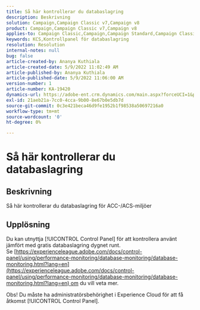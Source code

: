 ```yaml
---
title: Så här kontrollerar du databaslagring
description: Beskrivning
solution: Campaign,Campaign Classic v7,Campaign v8
product: Campaign,Campaign Classic v7,Campaign v8
applies-to: Campaign Classic,Campaign,Campaign Standard,Campaign Classic v7,Campaign v8
keywords: KCS,Kontrollpanel för databaslagring
resolution: Resolution
internal-notes: null
bug: false
article-created-by: Ananya Kuthiala
article-created-date: 5/9/2022 11:02:49 AM
article-published-by: Ananya Kuthiala
article-published-date: 5/9/2022 11:06:00 AM
version-number: 1
article-number: KA-19420
dynamics-url: https://adobe-ent.crm.dynamics.com/main.aspx?forceUCI=1&pagetype=entityrecord&etn=knowledgearticle&id=c733588c-87cf-ec11-a7b5-0022480a8e40
exl-id: 21aeb21a-7cc0-4cca-9b00-8e67b0e5db7d
source-git-commit: 0c3e421beca46d9fe1952b1f98538a50697216a0
workflow-type: tm+mt
source-wordcount: '0'
ht-degree: 0%

---
```


# Så här kontrollerar du databaslagring

## Beskrivning

Så här kontrollerar du databaslagring för ACC-/ACS-miljöer

## Upplösning


Du kan utnyttja [!UICONTROL Control Panel] för att kontrollera använt jämfört med gratis databaslagring dygnet runt. Se [https://experienceleague.adobe.com/docs/control-panel/using/performance-monitoring/database-monitoring/database-monitoring.html?lang=en](https://experienceleague.adobe.com/docs/control-panel/using/performance-monitoring/database-monitoring/database-monitoring.html?lang=en) om du vill veta mer.



Obs! Du måste ha administratörsbehörighet i Experience Cloud för att få åtkomst [!UICONTROL Control Panel].
